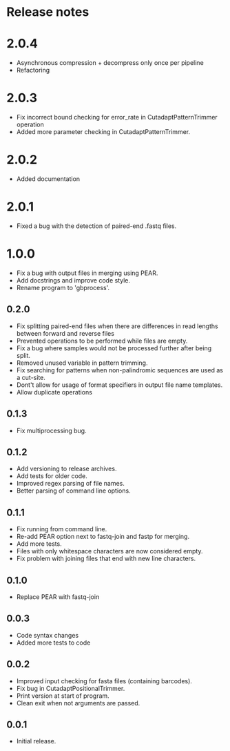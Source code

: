 # Release notes

# 2.0.4
- Asynchronous compression + decompress only once per pipeline
- Refactoring

# 2.0.3
- Fix incorrect bound checking for error_rate in CutadaptPatternTrimmer operation
- Added more parameter checking in CutadaptPatternTrimmer.

# 2.0.2
- Added documentation

# 2.0.1
- Fixed a bug with the detection of paired-end .fastq files.

# 1.0.0
- Fix a bug with output files in merging using PEAR.
- Add docstrings and improve code style.
- Rename program to 'gbprocess'.

## 0.2.0
- Fix splitting paired-end files when there are differences in read lengths between forward and reverse files
- Prevented operations to be performed while files are empty.
- Fix a bug where samples would not be processed further after being split.
- Removed unused variable in pattern trimming.
- Fix searching for patterns when non-palindromic sequences are used as a cut-site.
- Dont't allow for usage of format specifiers in output file name templates.
- Allow duplicate operations

## 0.1.3
- Fix multiprocessing bug.

## 0.1.2
- Add versioning to release archives.
- Add tests for older code.
- Improved regex parsing of file names.
- Better parsing of command line options.

## 0.1.1
- Fix running from command line.
- Re-add PEAR option next to fastq-join and fastp for merging.
- Add more tests.
- Files with only whitespace characters are now considered empty.
- Fix problem with joining files that end with new line characters.

## 0.1.0
- Replace PEAR with fastq-join

## 0.0.3
- Code syntax changes
- Added more tests to code

## 0.0.2
- Improved input checking for fasta files (containing barcodes).
- Fix bug in CutadaptPositionalTrimmer.
- Print version at start of program.
- Clean exit when not arguments are passed.

## 0.0.1
- Initial release.